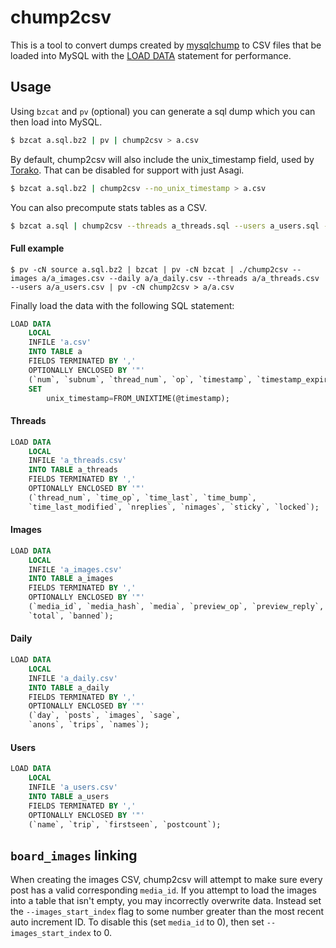 # chump2csv

This is a tool to convert dumps created by [mysqlchump](https://github.com/bbepis/mysqlchump) to CSV files that be loaded into MySQL with the [LOAD DATA](https://dev.mysql.com/doc/refman/8.0/en/load-data.html) statement for performance.

## Usage

Using `bzcat` and `pv` (optional) you can generate a sql dump which you can then load into MySQL.

```sh
$ bzcat a.sql.bz2 | pv | chump2csv > a.csv
```

By default, chump2csv will also include the unix_timestamp field, used by [Torako](http://github.com/miyachan/torako). That can be disabled for support with just Asagi.

```sh
$ bzcat a.sql.bz2 | chump2csv --no_unix_timestamp > a.csv
```

You can also precompute stats tables as a CSV.

```sh
$ bzcat a.sql | chump2csv --threads a_threads.sql --users a_users.sql --images a_images.sql > a.csv
```

#### Full example

```
$ pv -cN source a.sql.bz2 | bzcat | pv -cN bzcat | ./chump2csv --images a/a_images.csv --daily a/a_daily.csv --threads a/a_threads.csv --users a/a_users.csv | pv -cN chump2csv > a/a.csv
```

Finally load the data with the following SQL statement:

```sql
LOAD DATA
    LOCAL
    INFILE 'a.csv'
    INTO TABLE a
    FIELDS TERMINATED BY ','
    OPTIONALLY ENCLOSED BY '"'
    (`num`, `subnum`, `thread_num`, `op`, `timestamp`, `timestamp_expired`, `preview_orig`, `preview_w`, `preview_h`, `media_filename`, `media_w`, `media_h`, `media_size`, `media_hash`, `media_orig`, `spoiler`, `deleted`, `capcode`, `email`, `name`, `trip`, `title`, `comment`, `sticky`, `locked`, `poster_hash`, `poster_country`, `exif`, `media_id`, @timestamp)
    SET
        unix_timestamp=FROM_UNIXTIME(@timestamp);
```

#### Threads

```sql
LOAD DATA
    LOCAL
    INFILE 'a_threads.csv'
    INTO TABLE a_threads
    FIELDS TERMINATED BY ','
    OPTIONALLY ENCLOSED BY '"'
    (`thread_num`, `time_op`, `time_last`, `time_bump`,
    `time_last_modified`, `nreplies`, `nimages`, `sticky`, `locked`);
```

#### Images

```sql
LOAD DATA
    LOCAL
    INFILE 'a_images.csv'
    INTO TABLE a_images
    FIELDS TERMINATED BY ','
    OPTIONALLY ENCLOSED BY '"'
    (`media_id`, `media_hash`, `media`, `preview_op`, `preview_reply`,
    `total`, `banned`);
```

#### Daily

```sql
LOAD DATA
    LOCAL
    INFILE 'a_daily.csv'
    INTO TABLE a_daily
    FIELDS TERMINATED BY ','
    OPTIONALLY ENCLOSED BY '"'
    (`day`, `posts`, `images`, `sage`,
    `anons`, `trips`, `names`);
```

#### Users

```sql
LOAD DATA
    LOCAL
    INFILE 'a_users.csv'
    INTO TABLE a_users
    FIELDS TERMINATED BY ','
    OPTIONALLY ENCLOSED BY '"'
    (`name`, `trip`, `firstseen`, `postcount`);
```

## `board_images` linking

When creating the images CSV, chump2csv will attempt to make sure every post has a valid corresponding `media_id`. If you attempt to load the images into a table that isn't empty, you may incorrectly overwrite data. Instead set the `--images_start_index` flag to some number greater than the most recent auto increment ID. To disable this (set `media_id` to 0), then set `--images_start_index` to 0.